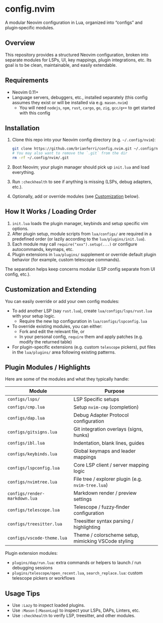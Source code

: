 # config.nvim

A modular Neovim configuration in Lua, organized into “configs” and plugin‑specific modules.

## Overview

This repository provides a structured Neovim configuration, broken into separate modules for LSPs, UI, key mappings, plugin integrations, etc.
Its goal is to be clean, maintainable, and easily extendable.

## Requirements

* Neovim 0.11+
* Language servers, debuggers, etc., installed separately (this config assumes they exist or will be installed via e.g. `mason.nvim`)
  * You will need `nodejs`, `npm`, `rust`, `cargo`, `go`, `zig`, `gcc/g++` to get started with this config

## Installation

1. Clone this repo into your Neovim config directory (e.g. `~/.config/nvim`):

   ```bash
   git clone https://github.com/brianferri/config.nvim.git ~/.config/nvim
   # You may also want to remove the `.git` from the dir
   rm -rf ~/.config/nvim/.git
   ```

2. Boot Neovim; your plugin manager should pick up `init.lua` and load everything.

3. Run `:checkhealth` to see if anything is missing (LSPs, debug adapters, etc.).

4. Optionally, add or override modules (see [Customization](#customization-and-extending) below).

## How It Works / Loading Order

1. `init.lua` loads the plugin manager, keybinds and setup specific vim options.
2. After plugin setup, module scripts from `lua/configs/` are required in a predefined order (or lazily according to the `lua/plugins/init.lua`).
3. Each module may call `require("xxx").setup(...)` or configure autocommands, keymaps, etc.
4. Plugin extensions in `lua/plugins/` supplement or override default plugin behavior (for example, custom telescope commands).

The separation helps keep concerns modular (LSP config separate from UI config, etc.).

## Customization and Extending

You can easily override or add your own config modules:

* To add another LSP (say `rust.lua`), create `lua/configs/lsps/rust.lua` with your setup logic.
  * Require the new lsp configuration in `lua/configs/lspconfig.lua`
* To override existing modules, you can either:
  * Fork and edit the relevant file, or
  * In your personal config, `require` them and apply patches (e.g. modify the returned table)
* For plugin-specific extensions (e.g. custom `telescope` pickers), put files in the `lua/plugins/` area following existing patterns.

## Plugin Modules / Highlights

Here are some of the modules and what they typically handle:

| Module                        | Purpose                                                     |
| ----------------------------- | ----------------------------------------------------------- |
| `configs/lsps/`               | LSP Specific setups                                         |
| `configs/cmp.lua`             | Setup `nvim-cmp` (completion)                               |
| `configs/dap.lua`             | Debug Adapter Protocol configuration                        |
| `configs/gitsigns.lua`        | Git integration overlays (signs, hunks)                     |
| `configs/ibl.lua`             | Indentation, blank lines, guides                            |
| `configs/keybinds.lua`        | Global keymaps and leader mappings                          |
| `configs/lspconfig.lua`       | Core LSP client / server mapping logic                      |
| `configs/nvimtree.lua`        | File tree / explorer plugin (e.g. `nvim-tree.lua`)          |
| `configs/render-markdown.lua` | Markdown render / preview settings                          |
| `configs/telescope.lua`       | Telescope / fuzzy‑finder configuration                      |
| `configs/treesitter.lua`      | Treesitter syntax parsing / highlighting                    |
| `configs/vscode-theme.lua`    | Theme / colorscheme setup, mimicking VSCode styling         |

Plugin extension modules:

* `plugins/dap/run.lua`: extra commands or helpers to launch / run debugging sessions
* `plugins/telescope/open_recent.lua`, `search_replace.lua`: custom telescope pickers or workflows

## Usage Tips

* Use `:Lazy` to inspect loaded plugins.
* Use `:Mason` (`:MasonLog`) to inspect your LSPs, DAPs, Linters, etc.
* Use `:checkhealth` to verify LSP, treesitter, and other modules.

